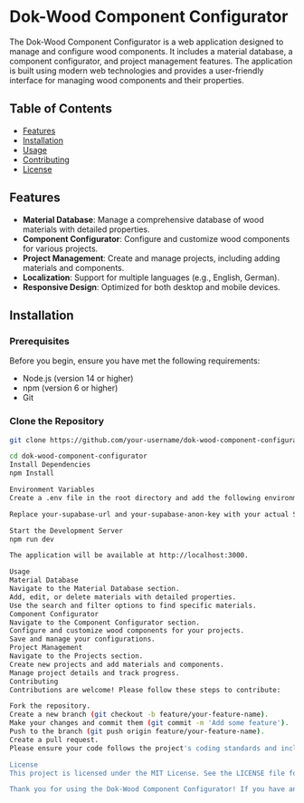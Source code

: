 # Dok-Wood Component Configurator

The Dok-Wood Component Configurator is a web application designed to manage and configure wood components. It includes a material database, a component configurator, and project management features. The application is built using modern web technologies and provides a user-friendly interface for managing wood components and their properties.

## Table of Contents

- [Features](#features)
- [Installation](#installation)
- [Usage](#usage)
- [Contributing](#contributing)
- [License](#license)

## Features

- **Material Database**: Manage a comprehensive database of wood materials with detailed properties.
- **Component Configurator**: Configure and customize wood components for various projects.
- **Project Management**: Create and manage projects, including adding materials and components.
- **Localization**: Support for multiple languages (e.g., English, German).
- **Responsive Design**: Optimized for both desktop and mobile devices.

## Installation

### Prerequisites

Before you begin, ensure you have met the following requirements:

- Node.js (version 14 or higher)
- npm (version 6 or higher)
- Git

### Clone the Repository

```bash
git clone https://github.com/your-username/dok-wood-component-configurator.git

cd dok-wood-component-configurator
Install Dependencies
npm Install

Environment Variables
Create a .env file in the root directory and add the following environment variables:

Replace your-supabase-url and your-supabase-anon-key with your actual Supabase project URL and anonymous key.

Start the Development Server
npm run dev

The application will be available at http://localhost:3000.

Usage
Material Database
Navigate to the Material Database section.
Add, edit, or delete materials with detailed properties.
Use the search and filter options to find specific materials.
Component Configurator
Navigate to the Component Configurator section.
Configure and customize wood components for your projects.
Save and manage your configurations.
Project Management
Navigate to the Projects section.
Create new projects and add materials and components.
Manage project details and track progress.
Contributing
Contributions are welcome! Please follow these steps to contribute:

Fork the repository.
Create a new branch (git checkout -b feature/your-feature-name).
Make your changes and commit them (git commit -m 'Add some feature').
Push to the branch (git push origin feature/your-feature-name).
Create a pull request.
Please ensure your code follows the project's coding standards and includes appropriate tests.

License
This project is licensed under the MIT License. See the LICENSE file for details.

Thank you for using the Dok-Wood Component Configurator! If you have any questions or need further assistance, please feel free to contact us.

